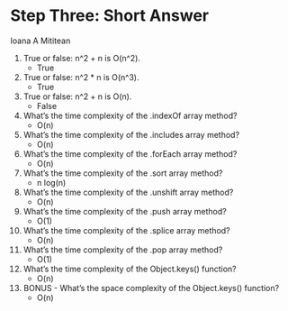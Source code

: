 # Step Three: Short Answer

Ioana A Mititean

1. True or false: n^2 + n is O(n^2).
    - True
1. True or false: n^2 * n is O(n^3).
    - True
1. True or false: n^2 + n is O(n).
    - False
1. What’s the time complexity of the .indexOf array method?
    - O(n)
1. What’s the time complexity of the .includes array method?
    - O(n)
1. What’s the time complexity of the .forEach array method?
    - O(n)
1. What’s the time complexity of the .sort array method?
    - n log(n)
1. What’s the time complexity of the .unshift array method?
    - O(n)
1. What’s the time complexity of the .push array method?
    - O(1)
1. What’s the time complexity of the .splice array method?
    - O(n)
1. What’s the time complexity of the .pop array method?
    - O(1)
1. What’s the time complexity of the Object.keys() function?
    - O(n)
1. BONUS - What’s the space complexity of the Object.keys() function?
    - O(n)
